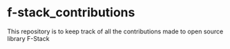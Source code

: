 # f-stack_contributions
This repository is to keep track of all the contributions made to open source library F-Stack
